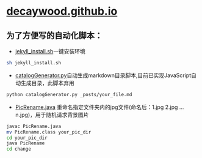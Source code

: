 # [decaywood.github.io](http://decaywood.github.io/)

## 为了方便写的自动化脚本：

* [jekyll_install.sh](https://github.com/decaywood/decaywood.github.io/blob/master/shell/jekyll_install.sh)一键安装环境

```bash
sh jekyll_install.sh
```

* [catalogGenerator.py](https://github.com/decaywood/decaywood.github.io/blob/master/shell/catalogGenerator.py)自动生成markdown目录脚本,目前已实现JavaScript自动生成目录，此脚本弃用

```bash
python catalogGenerator.py _posts/your_file.md
```
* [PicRename.java](https://github.com/decaywood/decaywood.github.io/blob/master/shell/PicRename.java) 重命名指定文件夹内的jpg文件(命名后：1.jpg 2.jpg ... n.jpg)，用于随机请求背景图片

```bash
javac PicRename.java
mv PicRename.class your_pic_dir
cd your_pic_dir
java PicRename
cd change
```